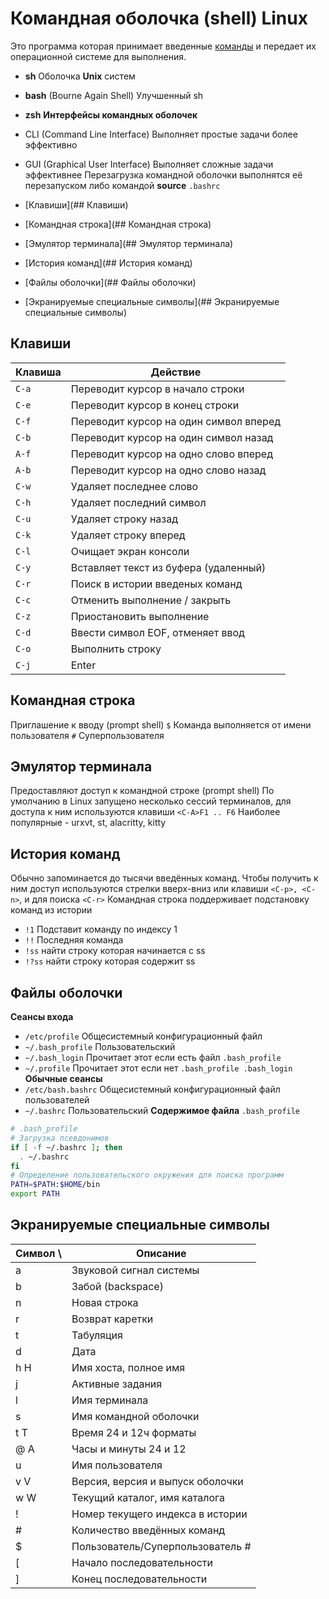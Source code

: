 # Командная оболочка (shell) Linux
Это программа которая принимает введенные [команды](commands) и передает их
операционной системе для выполнения.
- __sh__
  Оболочка __Unix__ систем
- __bash__ (Bourne Again Shell)
  Улучшенный sh
- __zsh__
__Интерфейсы командных оболочек__
- CLI (Command Line Interface)
  Выполняет простые задачи более эффективно
- GUI (Graphical User Interface)
  Выполняет сложные задачи эффективнее
Перезагрузка командной оболочки выполнятся её перезапуском
либо командой __source__ `.bashrc`

- [Клавиши](## Клавиши)
- [Командная строка](## Командная строка)
- [Эмулятор терминала](## Эмулятор терминала)
- [История команд](## История команд)
- [Файлы оболочки](## Файлы оболочки)
- [Экранируемые специальные символы](## Экранируемые специальные символы)

## Клавиши
| Клавиша | Действие                                |
|---------|-----------------------------------------|
| `C-a`   | Переводит курсор в начало строки        |
| `C-e`   | Переводит курсор в конец строки         |
| `C-f`   | Переводит курсор на один символ вперед  |
| `C-b`   | Переводит курсор на один символ назад   |
| `A-f`   | Переводит курсор на одно слово вперед   |
| `A-b`   | Переводит курсор на одно слово назад    |
| `C-w`   | Удаляет последнее слово                 |
| `C-h`   | Удаляет последний символ                |
| `C-u`   | Удаляет строку назад                    |
| `C-k`   | Удаляет строку вперед                   |
| `C-l`   | Очищает экран консоли                   |
| `C-y`   | Вставляет текст из буфера (удаленный)   |
| `C-r`   | Поиск в истории введеных команд         |
| `C-c`   | Отменить выполнение / закрыть           |
| `C-z`   | Приостановить выполнение                |
| `C-d`   | Ввести символ EOF, отменяет ввод        |
| `C-o`   | Выполнить строку                        |
| `C-j`   | Enter                                   |

## Командная строка
Приглашение к вводу (prompt shell)
`$` Команда выполняется от имени пользователя
`#` Суперпользователя

## Эмулятор терминала
Предоставляют доступ к командной строке (prompt shell)
По умолчанию в Linux запущено несколько сессий терминалов,
для доступа к ним используются клавиши `<C-A>F1 .. F6`
Наиболее популярные - urxvt, st, alacritty, kitty

## История команд
Обычно запоминается до тысячи введённых команд.
Чтобы получить к ним доступ используются стрелки вверх-вниз
или клавиши `<C-p>, <C-n>`, и для поиска `<C-r>`
Командная строка поддерживает подстановку команд из истории
- `!1` Подставит команду по индексу 1
- `!!` Последняя команда
- `!ss` найти строку которая начинается с ss
- `!?ss` найти строку которая содержит ss

## Файлы оболочки
__Сеансы входа__
- `/etc/profile`      Общесистемный конфигурационный файл
- `~/.bash_profile`   Пользовательский
- `~/.bash_login`     Прочитает этот если есть файл `.bash_profile`
- `~/.profile` 	    Прочитает этот если нет `.bash_profile .bash_login`
__Обычные сеансы__
- `/etc/bash.bashrc` Общесистемный конфигурационный файл пользователей
- `~/.bashrc`	Пользовательский
__Содержимое файла__ `.bash_profile`
```bash
# .bash_profile
# Загрузка псевдонимов
if [ -f ~/.bashrc ]; then
  . ~/.bashrc
fi
# Определение пользовательского окружения для поиска программ
PATH=$PATH:$HOME/bin
export PATH
```

## Экранируемые специальные символы
| Символ \ | Описание                         |
|----------|----------------------------------|
| a        | Звуковой сигнал системы          |
| b        | Забой (backspace)                |
| n        | Новая строка                     |
| r        | Возврат каретки                  |
| t        | Табуляция                        |
| d        | Дата                             |
| h H      | Имя хоста, полное имя            |
| j        | Активные задания                 |
| l        | Имя терминала                    |
| s        | Имя командной оболочки           |
| t T      | Время 24 и 12ч форматы           |
| @ A      | Часы и минуты 24 и 12            |
| u        | Имя пользователя                 |
| v V      | Версия, версия и выпуск оболочки |
| w W      | Текущий каталог, имя каталога    |
| !        | Номер текущего индекса в истории |
| #        | Количество введённых команд      |
| $        | Пользователь/Суперпользователь # |
| \[       | Начало последовательности        |
| \]       | Конец последовательности         |
